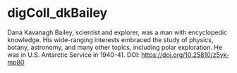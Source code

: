 # digColl_dkBailey
Dana Kavanagh Bailey, scientist and explorer, was a man with encyclopedic knowledge. His wide-ranging interests embraced the study of physics, botany, astronomy, and many other topics, including polar exploration. He was in U.S. Antarctic Service in 1940-41. DOI: https://doi.org/10.25810/z5vk-mp80

